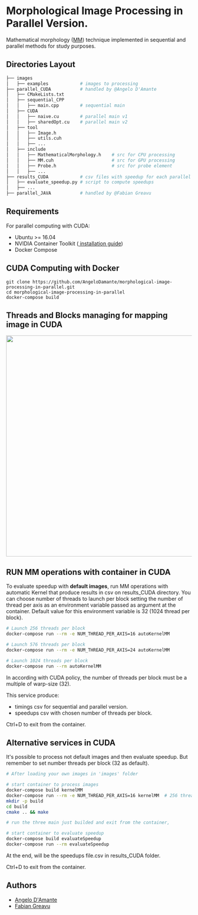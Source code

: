 # Morphological Image Processing in Parallel Version.
Mathematical morphology (<a href="https://en.wikipedia.org/wiki/Mathematical_morphology">MM</a>) technique implemented in sequential and parallel methods for study purposes.

## Directories Layout
```bash 
├── images
│   ├── examples            # images to processing
├── parallel_CUDA           # handled by @Angelo D'Amante
│   ├── CMakeLists.txt
│   ├── sequential_CPP
│   │   ├── main.cpp        # sequential main
│   ├── CUDA
│   │   ├── naive.cu        # parallel main v1
│   │   ├── sharedOpt.cu    # parallel main v2
│   ├── tool                
│   │   ├── Image.h
│   │   ├── utils.cuh
│   │   ├── ...
│   ├── include         
│   │   ├── MathematicalMorphology.h    # src for CPU processing 
│   │   ├── MM.cuh                      # src for GPU processing
│   │   ├── Probe.h                     # src for probe element
│   │   ├── ...
├── results_CUDA            # csv files with speedup for each parallel version
│   ├── evaluate_speedup.py # script to compute speedups
│   ├── ...
├── parallel_JAVA           # handled by @Fabian Greavu
```

## Requirements 
For parallel computing with CUDA:
- Ubuntu >= 16.04
- NVIDIA Container Toolkit (<a href="https://docs.nvidia.com/datacenter/cloud-native/container-toolkit/install-guide.html#docker"> installation guide</a>)
- Docker Compose

## CUDA Computing with Docker
```
git clone https://github.com/AngeloDamante/morphological-image-processing-in-parallel.git
cd morphological-image-processing-in-parallel
docker-compose build
```

## Threads and Blocks managing for mapping image in CUDA
<p align="center">
  <img src="https://user-images.githubusercontent.com/62060759/113345604-f996f580-9332-11eb-8df0-9f7e1cd3db48.png" width="600"/>
</p>

## RUN MM operations with container in CUDA
To evaluate speedup with **default images**, run MM operations with automatic Kernel that produce results in csv on results_CUDA directory. You can choose number of threads to launch per block setting the number of thread per axis as an environment variable passed as argument at the container. Default value for this environment variable is 32 (1024 thread per block).  
```bash
# Launch 256 threads per block
docker-compose run --rm -e NUM_THREAD_PER_AXIS=16 autoKernelMM

# Launch 576 threads per block
docker-compose run --rm -e NUM_THREAD_PER_AXIS=24 autoKernelMM

# Launch 1024 threads per block
docker-compose run --rm autoKernelMM
```
In according with CUDA policy, the number of threads per block must be a multiple of warp-size (32).

This service produce:
- timings csv for sequential and parallel version. 
- speedups csv with chosen number of threads per block.

Ctrl+D to exit from the container.

## Alternative services in CUDA
It's possible to process not default images and then evaluate speedup. But remember to set number threads per block (32 as default).
```bash
# After loading your own images in 'images' folder

# start container to process images
docker-compose build kernelMM
docker-compose run --rm -e NUM_THREAD_PER_AXIS=16 kernelMM  # 256 thread per block for example
mkdir -p build
cd build
cmake .. && make

# run the three main just builded and exit from the container, 

# start container to evaluate speedup
docker-compose build evaluateSpeedup
docker-compose run --rm evaluateSpeedup
```
At the end, will be the speedups file.csv in results_CUDA folder.

Ctrl+D to exit from the container.

## Authors
+ <a href="https://github.com/AngeloDamante"> Angelo D'Amante </a>
+ <a href="https://github.com/fabian57fabian"> Fabian Greavu </a>
